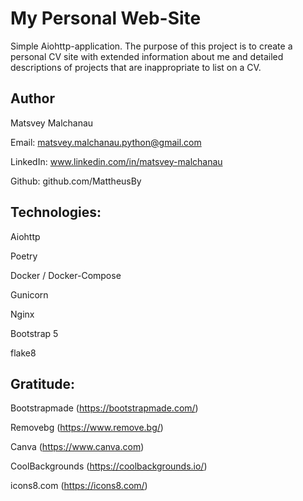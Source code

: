 # My Personal Web-Site

Simple Aiohttp-application. The purpose of this project is to create a personal CV site with extended information about me and detailed descriptions of projects that are inappropriate to list on a CV.

## Author

Matsvey Malchanau 

Email: matsvey.malchanau.python@gmail.com

LinkedIn: www.linkedin.com/in/matsvey-malchanau

Github: github.com/MattheusBy 


## Technologies:
Aiohttp

Poetry

Docker / Docker-Compose

Gunicorn

Nginx

Bootstrap 5

flake8

## Gratitude:

Bootstrapmade (https://bootstrapmade.com/)

Removebg (https://www.remove.bg/)

Canva (https://www.canva.com)

CoolBackgrounds (https://coolbackgrounds.io/)

icons8.com (https://icons8.com/)